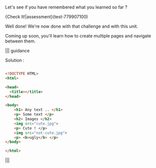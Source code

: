 Let's see if you have remembered what you learned so far ?

{Check It!|assessment}(test-779907100)

Well done! We're now done with that challenge and with this unit.

Coming up soon, you'll learn how to create multiple pages and navigate between them.

||| guidance

Solution :

```html

<!DOCTYPE HTML>
<html>

<head>
  <title></title>
</head>

<body>
    <h1> Any text .. </h1>
    <p> Some text </p>
    <h2> Images </h2>
    <img src="cute.jpg">
    <p> Cute ! </p>
    <img src="not-cute.jpg">
    <p> <b>ugly</b> </p>
</body>

</html>

```

|||